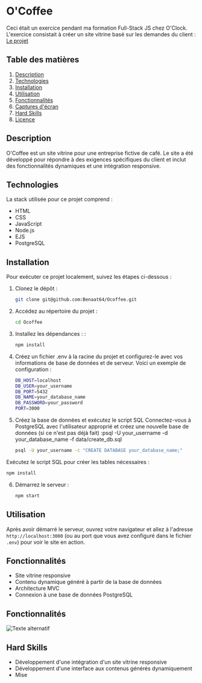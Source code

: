 # O'Coffee

Ceci était un exercice pendant ma formation Full-Stack JS chez O'Clock. L'exercice consistait à créer un site vitrine basé sur les demandes du client : 
[Le projet](./docs/demande-client/)

## Table des matières
1. [Description](#description)
2. [Technologies](#technologies)
3. [Installation](#installation)
4. [Utilisation](#utilisation)
5. [Fonctionnalités](#fonctionnalités)
6. [Captures d'écran](#captures-décran)
7. [Hard Skills](#hard-skills)
8. [Licence](#licence)

## Description

O'Coffee est un site vitrine pour une entreprise fictive de café. Le site a été développé pour répondre à des exigences spécifiques du client et inclut des fonctionnalités dynamiques et une intégration responsive.

## Technologies

La stack utilisée pour ce projet comprend :

- HTML
- CSS
- JavaScript
- Node.js
- EJS
- PostgreSQL

## Installation

Pour exécuter ce projet localement, suivez les étapes ci-dessous :

1. Clonez le dépôt :
   ```sh
   git clone git@github.com:Benaat64/Ocoffee.git
2. Accédez au répertoire du projet :
   ```sh
   cd Ocoffee

3. Installez les dépendances : :
   ```sh
   npm install
4. Créez un fichier .env à la racine du projet et configurez-le avec vos informations de base de données et de serveur. Voici un exemple de configuration :
   ```sh
   DB_HOST=localhost
   DB_USER=your_username
   DB_PORT=5432
   DB_NAME=your_database_name
   DB_PASSWORD=your_password
   PORT=3000

5. Créez la base de données et exécutez le script SQL 
Connectez-vous à PostgreSQL avec l'utilisateur approprié et créez une nouvelle base de données (si ce n'est pas déjà fait) :psql -U your_username -d your_database_name -f data/create_db.sql
   ```sh
   psql -U your_username -c "CREATE DATABASE your_database_name;"

Exécutez le script SQL pour créer les tables nécessaires :
   ```sh
   npm install
```

6. Démarrez le serveur :
   ```sh
   npm start

## Utilisation

Après avoir démarré le serveur, ouvrez votre navigateur et allez à l'adresse `http://localhost:3000` (ou au port que vous avez configuré dans le fichier `.env`) pour voir le site en action.


## Fonctionnalités

- Site vitrine responsive
- Contenu dynamique généré à partir de la base de données
- Architecture MVC
- Connexion à une base de données PostgreSQL

## Fonctionnalités
![Texte alternatif](chemin/vers/l'image.png)

## Hard Skills

- Développement d'une intégration d'un site vitrine responsive
- Développement d'une interface aux contenus générés dynamiquement
- Mise

